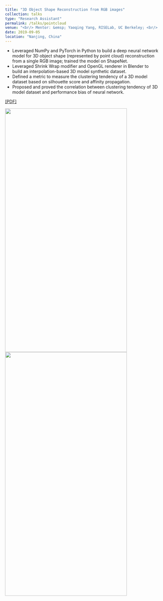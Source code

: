 ```yaml
---
title: "3D Object Shape Reconstruction from RGB images"
collection: talks
type: "Research Assistant"
permalink: /talks/pointcloud
venue: "<br/> Mentor: &emsp; Yaoqing Yang, RISELab, UC Berkeley; <br/> Supervisor: &emsp;Prof. Luxi Yang, Information Science and Engineering Lab,  Southeast University"
date: 2019-09-05
location: "Nanjing, China"
---
```


* Leveraged NumPy and PyTorch in Python to build a deep neural network model for 3D object shape (represented by point cloud) reconstruction from a single RGB image; trained the model on ShapeNet.
* Leveraged Shrink Wrap modifier and OpenGL renderer in Blender to build an interpolation-based 3D model synthetic dataset.
* Defined a metric to measure the clustering tendency of a 3D model dataset based on silhouette score and affinity propagation.
* Proposed and proved the correlation between clustering tendency of 3D model dataset and performance bias of neural network.
  
  
  
[[PDF]](http://YefanZhou.github.io/files/reconstruction_or_recognition_justifying_single_view_3d_reconstruction_networks.pdf)
  
  
  


<p float="left">
<img src="http://YefanZhou.github.io/images/eccv_2020_matrix_vis.png" width="400" height="800" />
<img src="http://YefanZhou.github.io/images/eccv_2020_pointcloud_vis.png" width="400" height="800"/> 
</p>
